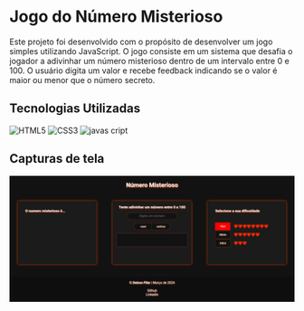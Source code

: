 # Jogo do Número Misterioso

<p>Este projeto foi desenvolvido com o propósito de desenvolver um jogo simples utilizando JavaScript. O jogo consiste em um sistema que desafia o jogador a adivinhar um número misterioso dentro de um intervalo entre 0 e 100. O usuário digita um valor e recebe feedback indicando se o valor é maior ou menor que o número secreto.</p>

## Tecnologias Utilizadas

![HTML5](https://img.shields.io/badge/html5-%23E34F26.svg?style=for-the-badge&logo=html5&logoColor=white)
![CSS3](https://img.shields.io/badge/css3-%231572B6.svg?style=for-the-badge&logo=css3&logoColor=white)
![javas cript](https://img.shields.io/badge/JavaScript-323330?style=for-the-badge&logo=javascript&logoColor=F7DF1E) 

## Capturas de tela

<img src="imgReadme/tela.png"  align="center">
